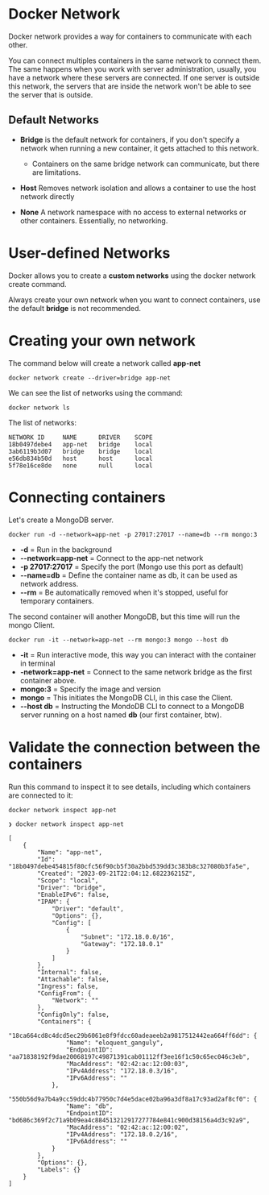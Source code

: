 # Docker Network 

Docker network provides a way for containers to communicate with each other.

You can connect multiples containers in the same network to connect them. The same happens when you work with server administration, usually, you have a network where these servers are connected. If one server is outside this network, the servers that are inside the network won't be able to see the server that is outside.

## Default Networks

- **Bridge** is the default network for containers, if you don't specify a network when running a new container, it gets attached to this network.
    - Containers on the same bridge network can communicate, but there are limitations.

- **Host** Removes network isolation and allows a container to use the host network directly

- **None** A network namespace with no access to external networks or other containers. Essentially, no networking.

# User-defined Networks

Docker allows you to create a **custom networks** using the docker network create command.

Always create your own network when you want to connect containers, use the default **bridge** is not recommended.

# Creating your own network

The command below will create a network called **app-net**

```shell
docker network create --driver=bridge app-net
```

We can see the list of networks using the command:

```shell
docker network ls
```
The list of networks:

```shell
NETWORK ID     NAME      DRIVER    SCOPE
18b0497debe4   app-net   bridge    local
3ab6119b3d07   bridge    bridge    local
e56db834b50d   host      host      local
5f78e16ce8de   none      null      local
```

# Connecting containers

Let's create a MongoDB server. 

```shell
docker run -d --network=app-net -p 27017:27017 --name=db --rm mongo:3
```

- **-d** = Run in the background
- **--network=app-net** = Connect to the app-net network
- **-p 27017:27017** = Specify the port (Mongo use this port as default)
- **--name=db** = Define the container name as db, it can be used as network address.
- **--rm** = Be automatically removed when it's stopped, useful for temporary containers. 

The second container will another MongoDB, but this time will run the mongo Client.

```shell
docker run -it --network=app-net --rm mongo:3 mongo --host db
```

- **-it** = Run interactive mode, this way you can interact with the container in terminal
- **-network=app-net** = Connect to the same network bridge as the first container above.
- **mongo:3** = Specify the image and version
- **mongo** = This initiates the MongoDB CLI, in this case the Client.
- **--host db** = Instructing the MondoDB CLI to connect to a MongoDB server running on a host named **db** (our first container, btw).

# Validate the connection between the containers 

Run this command to inspect it to see details, including which containers are connected to it:

```shell
docker network inspect app-net
```

```shell
❯ docker network inspect app-net

[
    {
        "Name": "app-net",
        "Id": "18b0497debe454815f80cfc56f90cb5f30a2bbd539dd3c383b8c327080b3fa5e",
        "Created": "2023-09-21T22:04:12.682236215Z",
        "Scope": "local",
        "Driver": "bridge",
        "EnableIPv6": false,
        "IPAM": {
            "Driver": "default",
            "Options": {},
            "Config": [
                {
                    "Subnet": "172.18.0.0/16",
                    "Gateway": "172.18.0.1"
                }
            ]
        },
        "Internal": false,
        "Attachable": false,
        "Ingress": false,
        "ConfigFrom": {
            "Network": ""
        },
        "ConfigOnly": false,
        "Containers": {
            "18ca664cd8c4dcd5ec29b6061e8f9fdcc60adeaeeb2a9817512442ea664ff6dd": {
                "Name": "eloquent_ganguly",
                "EndpointID": "aa71838192f9dae20068197c49871391cab01112ff3ee16f1c50c65ec046c3eb",
                "MacAddress": "02:42:ac:12:00:03",
                "IPv4Address": "172.18.0.3/16",
                "IPv6Address": ""
            },
            "550b56d9a7b4a9cc59ddc4b77950c7d4e5dace02ba96a3df8a17c93ad2af8cf0": {
                "Name": "db",
                "EndpointID": "bd686c369f2c71a9b09ea4c884513212917277784e841c900d38156a4d3c92a9",
                "MacAddress": "02:42:ac:12:00:02",
                "IPv4Address": "172.18.0.2/16",
                "IPv6Address": ""
            }
        },
        "Options": {},
        "Labels": {}
    }
]
```


